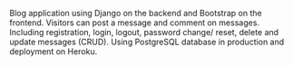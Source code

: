 Blog application using Django on the backend and Bootstrap on the frontend. 
Visitors can post a message and comment on messages. Including registration, login, logout, password change/ reset, delete and update messages (CRUD). 
Using PostgreSQL database in production and deployment on Heroku.
